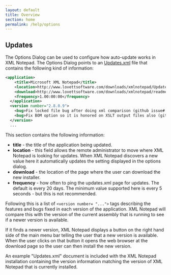 ```yaml
---
layout: default
title: Overview
section: home
permalink: /help/options
---
```


## Updates

The Options Dialog can be used to configure how auto-update works in XML Notepad. The Options Dialog points to an [Updates.xml](http://www.lovettsoftware.com/downloads/xmlnotepad/Updates.xml) file that contains the following kind of information:

```xml
<application>
    <title>Microsoft XML Notepad</title>
    <location>http://www.lovettsoftware.com/downloads/xmlnotepad/Updates.xml</location>
    <download>http://www.lovettsoftware.com/downloads/xmlnotepad/readme.htm</download>
    <frequency>1.00:00:00</frequency>
  </application>
  <version number="2.8.0.9">
    <bug>Fix locked file bug after doing xml comparison (github issue# 44).</bug>
    <bug>Fix BOM option so it is honored on XSLT output files also (github issue# 46).</bug>
  </version>
  ...
```

This section contains the following information:

- **title** - the title of the application being updated.
- **location** - this field allows the remote administrator to move where XML Notepad is looking for updates.  When XML Notepad discovers a new value here it automatically updates the setting displayed in the options dialog.
- **download** - the location of the page where the user can download the new installer.
- **frequency** - how often to ping the updates.xml page for updates.  The default is every 20 days.  The minimum value supported here is every 5 seconds - but this is not recommended.

Following this is a list of `<version number= "...">` tags describing the features and bugs fixed in each version of the application.  XML Notepad will compare this with the version of the current assembly that is running to see if a newer version is available.

If it finds a newer version, XML Notepad displays a button on the right hand side of the main menu bar telling the user that a new version is available. When the user clicks on that button it opens the web browser at the download page so the user can then install the new version.

An example "Updates.xml" document is included with the XML Notepad installation containing the version information matching the version of XML Notepad that is currently installed.
